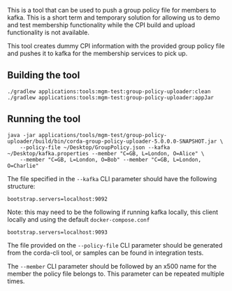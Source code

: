 This is a tool that can be used to push a group policy file for members to kafka. This is a short term and temporary 
solution for allowing us to demo and test membership functionality while the CPI build and upload functionality is not
available. 

This tool creates dummy CPI information with the provided group policy file and pushes it to kafka for the membership 
services to pick up.  

## Building the tool
```
./gradlew applications:tools:mgm-test:group-policy-uploader:clean
./gradlew applications:tools:mgm-test:group-policy-uploader:appJar
```

## Running the tool

```
java -jar applications/tools/mgm-test/group-policy-uploader/build/bin/corda-group-policy-uploader-5.0.0.0-SNAPSHOT.jar \
    --policy-file ~/Desktop/GroupPolicy.json --kafka ~/Desktop/kafka.properties --member "C=GB, L=London, O=Alice" \
    --member "C=GB, L=London, O=Bob" --member "C=GB, L=London, O=Charlie"
```

The file specified in the `--kafka` CLI parameter should have the following structure:
```
bootstrap.servers=localhost:9092
```
Note: this may need to be the following if running kafka locally, this client locally and using the default 
`docker-compose.conf`
```
bootstrap.servers=localhost:9093
```

The file provided on the `--policy-file` CLI parameter should be generated from the corda-cli tool, or samples can be 
found in integration tests. 

The `--member` CLI parameter should be followed by an x500 name for the member the policy file belongs to. This 
parameter can be repeated multiple times.